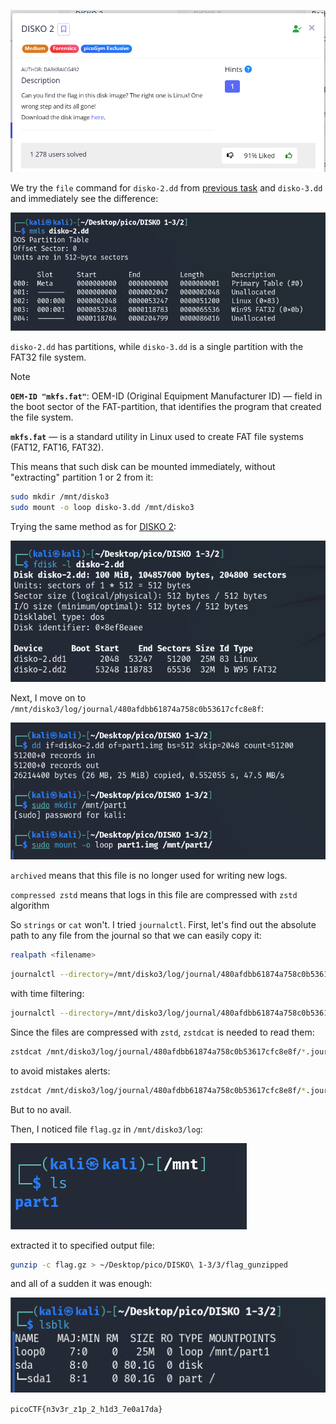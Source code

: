 ![Task desc](../assets/images/DISKO-2_image_1.png)


We try the `file` command for `disko-2.dd` from [previous task](DISKO%202.md) and `disko-3.dd` and immediately see the difference:  

![image_2](../assets/images/DISKO-2_image_2.png)


`disko-2.dd` has partitions, while `disko-3.dd` is a single partition with the FAT32 file system. 

> [!NOTE]
> **`OEM-ID "mkfs.fat"`**: OEM-ID (Original Equipment Manufacturer ID) — field in the boot sector of the FAT-partition, that identifies the program that created the file system.
> 
> **`mkfs.fat`** — is a standard utility in Linux used to create FAT file systems (FAT12, FAT16, FAT32).


This means that such disk can be mounted immediately, without "extracting" partition 1 or 2 from it:

```bash
sudo mkdir /mnt/disko3
sudo mount -o loop disko-3.dd /mnt/disko3
```


Trying the same method as for [DISKO 2](DISKO%202.md):   

![image_3](../assets/images/DISKO-2_image_3.png)


Next, I move on to `/mnt/disko3/log/journal/480afdbb61874a758c0b53617cfc8e8f`:  

![image_4](../assets/images/DISKO-2_image_4.png)


`archived` means that this file is no longer used for writing new logs.



`compressed zstd` means that logs in this file are compressed with `zstd` algorithm 

So `strings` or `cat` won't. I tried `journalctl`. First, let's find out the absolute path to any file from the journal so that we can easily copy it:  

```bash
realpath <filename>
```


```bash
journalctl --directory=/mnt/disko3/log/journal/480afdbb61874a758c0b53617cfc8e8f | grep "picoCTF
```

with time filtering:

```bash
journalctl --directory=/mnt/disko3/log/journal/480afdbb61874a758c0b53617cfc8e8f --since "2024-12-26 07:00:00" | grep -o -E "picoCTF\{.*\}"
```


Since the files are compressed with `zstd`, `zstdcat` is needed to read them:

```bash
zstdcat /mnt/disko3/log/journal/480afdbb61874a758c0b53617cfc8e8f/*.journal | grep -o -E "picoCTF\{.*?\}"
```


to avoid mistakes alerts:


```bash
zstdcat /mnt/disko3/log/journal/480afdbb61874a758c0b53617cfc8e8f/*.journal 2>/dev/null | grep -E "picoCTF\{.*?\}"
```


But to no avail.

Then, I noticed file `flag.gz` in `/mnt/disko3/log`:


![image_5](../assets/images/DISKO-2_image_5.png)


extracted it to specified output file:


```bash
gunzip -c flag.gz > ~/Desktop/pico/DISKO\ 1-3/3/flag_gunzipped
```

and all of a sudden it was enough:

![image_6](../assets/images/DISKO-2_image_6.png)


`picoCTF{n3v3r_z1p_2_h1d3_7e0a17da}`
